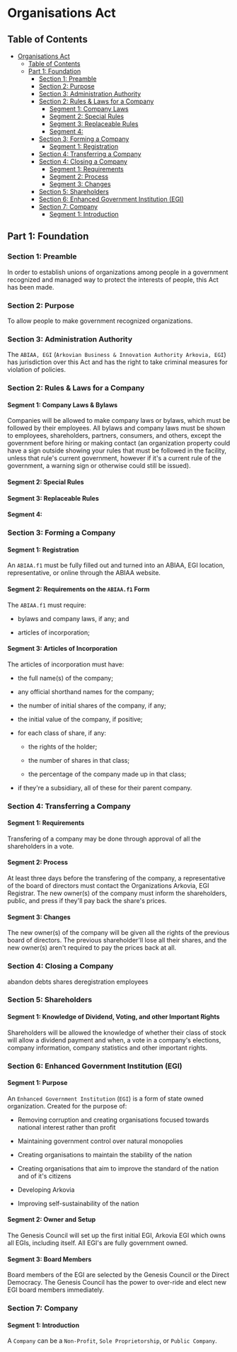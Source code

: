 # Organisations Act

## Table of Contents
- [Organisations Act](#organisations-act)
    - [Table of Contents](#table-of-contents)
    - [Part 1: Foundation](#part-1-foundation)
        - [Section 1: Preamble](#section-1-preamble)
        - [Section 2: Purpose](#section-2-purpose)
        - [Section 3: Administration Authority](#section-3-administration-authority)
        - [Section 2: Rules & Laws for a Company](#section-2-rules--laws-for-a-company)
            - [Segment 1: Company Laws](#segment-1-company-laws)
            - [Segment 2: Special Rules](#segment-2-special-rules)
            - [Segment 3: Replaceable Rules](#segment-3-replaceable-rules)
            - [Segment 4:](#segment-4)
        - [Section 3: Forming a Company](#section-3-forming-a-company)
            - [Segment 1: Registration](#section-1-registration)
        - [Section 4: Transferring a Company](#section-4-transferring-a-company)
        - [Section 4: Closing a Company](#section-4-closing-a-company)
            - [Segment 1: Requirements](#section-1-requirements)
            - [Segment 2: Process](#segment-2-process)
            - [Segment 3: Changes](#segment-3-changes)
        - [Section 5: Shareholders](#section-5-shareholders)
        - [Section 6: Enhanced Government Institution (EGI)](#section-6-enhanced-government-institution-egi)
        - [Section 7: Company](#section-7-company)
            - [Segment 1: Introduction](#segment-1-introduction)

## Part 1: Foundation
### Section 1: Preamble
In order to establish unions of organizations among people in a government recognized and managed way to protect the interests of people, this Act has been made.

### Section 2: Purpose
To allow people to make government recognized organizations.

### Section 3: Administration Authority
The `ABIAA, EGI` (`Arkovian Business & Innovation Authority Arkovia, EGI`) has jurisdiction over this Act and has the right to take criminal measures for violation of policies.

### Section 2: Rules & Laws for a Company
#### Segment 1: Company Laws & Bylaws
Companies will be allowed to make company laws or bylaws, which must be followed by their employees. All bylaws and company laws must be shown to employees, shareholders, partners, consumers, and others, except the government before hiring or making contact (an organization property could have a sign outside showing your rules that must be followed in the facility, unless that rule's current government, however if it's a current rule of the government, a warning sign or otherwise could still be issued).

#### Segment 2: Special Rules

#### Segment 3: Replaceable Rules

#### Segment 4:

### Section 3: Forming a Company
#### Segment 1: Registration
An `ABIAA.f1` must be fully filled out and turned into an ABIAA, EGI location, representative, or online through the ABIAA website.

#### Segment 2: Requirements on the `ABIAA.f1` Form
The `ABIAA.f1` must require:

- bylaws and company laws, if any; and

- articles of incorporation;

#### Segment 3: Articles of Incorporation
The articles of incorporation must have:

- the full name(s) of the company;

- any official shorthand names for the company;

- the number of initial shares of the company, if any;

- the initial value of the company, if positive;

- for each class of share, if any:

    - the rights of the holder;
    
    - the number of shares in that class;
    
    - the percentage of the company made up in that class;
    
- if they're a subsidiary, all of these for their parent company.

### Section 4: Transferring a Company
#### Segment 1: Requirements
Transfering of a company may be done through approval of all the shareholders in a vote.

#### Segment 2: Process
At least three days before the transfering of the company, a representative of the board of directors must contact the Organizations Arkovia, EGI Registrar. The new owner(s) of the company must inform the shareholders, public, and press if they'll pay back the share's prices.

#### Segment 3: Changes
The new owner(s) of the company will be given all the rights of the previous board of directors. The previous shareholder'll lose all their shares, and the new owner(s) aren't required to pay the prices back at all.

### Section 4: Closing a Company
abandon
debts
shares
deregistration
employees

### Section 5: Shareholders
#### Segment 1: Knowledge of Dividend, Voting, and other Important Rights
Shareholders will be allowed the knowledge of whether their class of stock will allow a dividend payment and when, a vote in a company's elections, company information, company statistics and other important rights.

### Section 6: Enhanced Government Institution (EGI)
#### Segment 1: Purpose
An `Enhanced Government Institution` (`EGI`) is a form of state owned organization. Created for the purpose of:

- Removing corruption and creating organisations focused towards national interest rather than profit

- Maintaining government control over natural monopolies

- Creating organisations to maintain the stability of the nation

- Creating organisations that aim to improve the standard of the nation and of it's citizens

- Developing Arkovia

- Improving self-sustainability of the nation

#### Segment 2: Owner and Setup
The Genesis Council will set up the first initial EGI, Arkovia EGI which owns all EGIs, including itself. All EGI's are fully government owned.

#### Segment 3: Board Members
Board members of the EGI are selected by the Genesis Council or the Direct Democracy. The Genesis Council has the power to over-ride and elect new EGI board members immediately.

### Section 7: Company
#### Segment 1: Introduction
A `Company` can be a `Non-Profit`, `Sole Proprietorship`, or `Public Company`. 
